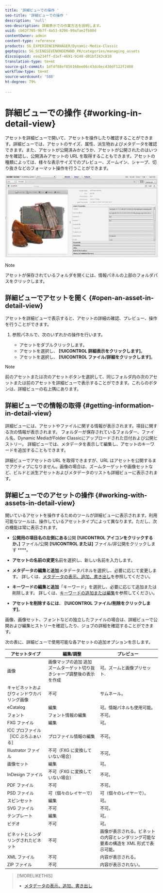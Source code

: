 ```yaml
---
title: '詳細ビューでの操作 '
seo-title: '詳細ビューでの操作 '
description: 'null'
seo-description: 詳細表示での作業方法を説明します。
uuid: cb62f765-9b7f-4a53-8206-99afae2fb80d
contentOwner: admin
content-type: reference
products: SG_EXPERIENCEMANAGER/Dynamic-Media-Classic
geptopics: SG_SCENESEVENONDEMAND_PK/categories/managing_assets
discoiquuid: eaa214ff-d1ef-4691-9148-d01bf243c810
translation-type: tm+mt
source-git-commit: 1df4f88ef856160ee06c43dc6ec430df122f2408
workflow-type: tm+mt
source-wordcount: '588'
ht-degree: 79%

---
```



# 詳細ビューでの操作 {#working-in-detail-view}

アセットを詳細ビューで開いて、アセットを操作したり確認することができます。詳細ビューでは、アセットのサイズ、属性、派生物およびメタデータを確認できます。また、アセットが公開済みかどうか、アセットが公開されたのはいつかを確認し、公開済みアセットの URL を取得することもできます。アセットの種類によっては、様々な表示サイズでのプレビュー、ズームイン、シャープ、切り抜きなどのフォーマット操作を行うことができます。

<!-- 

Comment Type: remark
Last Modified By: Rick Brough (rbrough@adobe.com)
Last Modified Date: 2018-06-14T13:52:46.623-0400

<p>as_detail_view_popup.png found in Downloads on local in folder "scene7-images"</p>

 -->

![詳細ビュー](/help/assets/image_0.img.png)

>[!NOTE]
>
>アセットが保存されているフォルダを開くには、情報パネルの上部のフォルダパスをクリックします。

## 詳細ビューでアセットを開く {#open-an-asset-in-detail-view}

アセットを詳細ビューで表示すると、アセットの詳細の確認、プレビュー、操作を行うことができます。

1. 参照パネルで、次のいずれかの操作を行います。

   * アセットをダブルクリックします。
   * アセットを選択し、 **[!UICONTROL 詳細表示をクリックします]**。
   * アセットを選択し、 **[!UICONTROL ファイル/詳細をクリックします]**。

>[!NOTE]
>
>前のアセットまたは次のアセットボタンを選択して、同じフォルダ内の次のアセットまたは前のアセットを詳細ビューで表示することができます。これらのボタンは、詳細ビューの右上隅にあります。

## 詳細ビューでの情報の取得 {#getting-information-in-detail-view}

詳細ビューには、アセットやファイルに関する情報が表示されます。項目に関する次の情報が表示されます。 フォルダーが保存されているフォルダー、ファイル名、Dynamic MediaがFolder Classicにアップロードされた日付および公開ヒストリー。 詳細ビューでは、メタデータを表示して編集し、アセットのキーワードを追加することもできます。

詳細ビューでアセットの URL を取得できますが、URL はアセットを公開するまでアクティブになりません。画像の場合は、ズームターゲットや画像セットなど、ビルドと派生アセットおよびメタデータのリストも詳細ビューに表示されます。

## 詳細ビューでのアセットの操作 {#working-with-assets-in-detail-view}

開いているアセットを操作するためのツールが詳細ビューに表示されます。利用可能なツールは、操作しているアセットタイプによって異なります。ただし、次の機能は常に表示されます。

* **公開用の項目名の左側にある**&#x200B;公開 **[!UICONTROL アイコンをクリックするか、]** ファイル/公開 **[!UICONTROL または]** ファイル/非公開をクリックします ****。

* **アセットの名前の変更**&#x200B;名前を選択し、新しい名前を入力します。

* **メタデータの編集と追加**&#x200B;メタデータパネルを選択し、必要に応じて変更します。 詳しくは、[メタデータの表示、追加、書き出し](/help/viewing-adding-exporting-metadata.md)を参照してください。

* **キーワードの編集と追加**「キーワード」を選択し、必要に応じて追加または削除します。 詳しくは、[キーワードの追加または編集](/help/viewing-adding-exporting-metadata.md)を参照してください。

* **アセットを削除するには**、 **[!UICONTROL ファイル/削除をクリックします]**。

画像、画像セット、フォントなどの独立したファイルの場合は、詳細ビューで公開および編集ヒストリーを確認したり、ジョブの詳細を確認することができます。

次の表に、詳細ビューで使用可能な各アセットの追加オプションを示します。

| アセットタイプ | 編集/調整 | プレビュー |
|--- |--- |--- |
| 画像 | 画像マップの追加 追加ズームターゲット切り抜きシャープ調整後の表示を作成 | 可。ズームと画像プリセット. |
| キャビネットおよびウィンドウカバリング画像 | 不可 | サムネール。 |
| eCatalog | 編集 | 可。情報パネルも使用可能。 |
| フォント | フォント情報の編集 | 不可。 |
| FXG ファイル | 編集 | 可。 |
| ICC プロファイル［ICC ぷろふぁいる］ | プロファイル情報の編集 | 不可。 |
| Illustrator ファイル | 不可（FXG に変換していない場合） | 不可。 |
| 画像セット | 編集 | 可。 |
| InDesign ファイル | 不可（FXG に変換していない場合） | 不可。 |
| PDF ファイル | 不可 | 不可。 |
| PSD ファイル | 可（個々のレイヤーで） | 可（個々のレイヤーで）。 |
| スピンセット | 編集 | 可。 |
| SVG ファイル | 不可 | 不可。 |
| テンプレート | 編集 | 可。 |
| ビデオ | 不可 | 可。 |
| ビネットとレンダリングされたビネット | 不可 | 画像が表示される。ビネットの内容とレンダリング可能な要素の構造を XML 形式で表示可能。 |
| XML ファイル | 不可 | 内容が表示される。 |
| ZIP ファイル | 不可 | 内容が表示されない。 |

>[!MORELIKETHIS]
>
>* [メタデータの表示、追加、書き出し](viewing-adding-exporting-metadata.md#viewing_adding_and_exporting_metadata)

